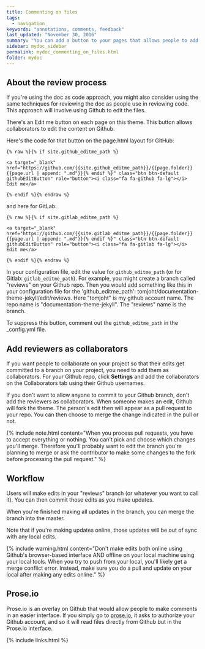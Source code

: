 ```yaml
---
title: Commenting on files
tags:
  - navigation
keywords: "annotations, comments, feedback"
last_updated: "November 30, 2016"
summary: "You can add a button to your pages that allows people to add comments."
sidebar: mydoc_sidebar
permalink: mydoc_commenting_on_files.html
folder: mydoc
---
```


## About the review process

If you're using the doc as code approach, you might also consider using the same techniques for reviewing the doc as people use in reviewing code. This approach will involve using Github to edit the files.

There's an Edit me button on each page on this theme. This button allows collaborators to edit the content on Github.

Here's the code for that button on the page.html layout for GitHub:


```
{% raw %}{% if site.github_editme_path %}

<a target="_blank" href="https://github.com/{{site.github_editme_path}}/{{page.folder}}{{page.url | append: ".md"}}{% endif %}" class="btn btn-default githubEditButton" role="button"><i class="fa fa-github fa-lg"></i> Edit me</a>

{% endif %}{% endraw %}
```

and here for GitLab:


```
{% raw %}{% if site.gitlab_editme_path %}

<a target="_blank" href="https://github.com/{{site.gitlab_editme_path}}/{{page.folder}}{{page.url | append: ".md"}}{% endif %}" class="btn btn-default githubEditButton" role="button"><i class="fa fa-gitlab fa-lg"></i> Edit me</a>

{% endif %}{% endraw %}
```

In your configuration file, edit the value for `github_editme_path` (or for Gitlab: `gitlab_editme_path`). For example, you might create a branch called "reviews" on your Github repo. Then you would add something like this in your configuration file for the 'github_editme_path': tomjoht/documentation-theme-jekyll/edit/reviews. Here "tomjoht" is my github account name. The repo name is "documentation-theme-jekyll". The "reviews" name is the branch.

To suppress this button, comment out the `github_editme_path` in the \_config.yml file.

## Add reviewers as collaborators

If you want people to collaborate on your project so that their edits get committed to a branch on your project, you need to add them as collaborators. For your Github repo, click **Settings** and add the collaborators on the Collaborators tab using their Github usernames.

If you don't want to allow anyone to commit to your Github branch, don't add the reviewers as collaborators. When someone makes an edit, Github will fork the theme. The person's edit then will appear as a pull request to your repo. You can then choose to merge the change indicated in the pull or not.

{% include note.html content="When you process pull requests, you have to accept everything or nothing. You can't pick and choose which changes you'll merge. Therefore you'll probably want to edit the branch you're planning to merge or ask the contributor to make some changes to the fork before processing the pull request." %}


## Workflow

Users will make edits in your "reviews" branch (or whatever you want to call it). You can then commit those edits as you make updates.

When you're finished making all updates in the branch, you can merge the branch into the master.

Note that if you're making updates online, those updates will be out of sync with any local edits.

{% include warning.html content="Don't make edits both online using Github's browser-based interface AND offline on your local machine using your local tools. When you try to push from your local, you'll likely get a merge conflict error. Instead, make sure you do a pull and update on your local after making any edits online." %}

## Prose.io

 Prose.io is an overlay on Github that would allow people to make comments in an easier interface. If you simply go to [prose.io](http://prose.io), it asks to authorize your Github account, and so it will read files directly from Github but in the Prose.io interface.

 {% include links.html %}
